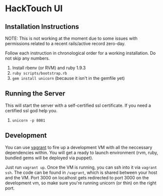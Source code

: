 HackTouch UI
=============


Installation Instructions
--------------------------

NOTE: This is not working at the moment due to some issues with permissions related to a recent rails/active record zero-day.

Follow each instruction in chronological order for a working installation. Do not skip any numbers.

1. Install rbenv (or RVM) and ruby 1.9.3
2. `ruby scripts/bootstrap.rb`
3. `gem install unicorn` (because it isn't in the gemfile yet)

Running the Server
-------------------

This will start the server with a self-certified ssl certificate. If you need a certified ssl god help you.

1. `unicorn -p 8081`

Development
-----------

You can use [vagrant](http://www.vagrantup.com/) to fire up a development VM with all the neccessary dependencies within. You will get a ready to launch environment (rvm, ruby, bundled gems will be deployed via puppet).

Just run `vagrant up`. Once the VM is running, you can ssh into it via `vagrant ssh`. The code can be found in `/vagrant`, which is shared between your host and the VM. Port 3000 on localhost gets redirected to port 3000 on the development vm, so make sure you're running unicorn (or thin) on the right port.
